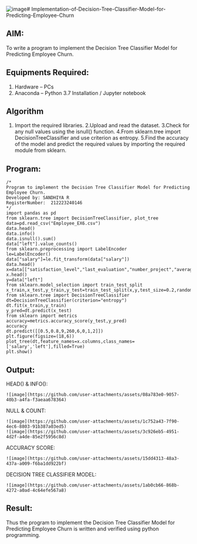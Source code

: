 ![image](https://github.com/user-attachments/assets/fba9b3ce-daee-4bf5-95bc-3b60041141c4)# Implementation-of-Decision-Tree-Classifier-Model-for-Predicting-Employee-Churn

## AIM:
To write a program to implement the Decision Tree Classifier Model for Predicting Employee Churn.

## Equipments Required:
1. Hardware – PCs
2. Anaconda – Python 3.7 Installation / Jupyter notebook

## Algorithm
1. Import the required libraries.
2.Upload and read the dataset.
3.Check for any null values using the isnull() function.
4.From sklearn.tree import DecisionTreeClassifier and use criterion as entropy.
5.Find the accuracy of the model and predict the required values by importing the required module from sklearn.

## Program:
```
/*
Program to implement the Decision Tree Classifier Model for Predicting Employee Churn.
Developed by: SANDHIYA R
RegisterNumber:  212223240146
*/
import pandas as pd
from sklearn.tree import DecisionTreeClassifier, plot_tree
data=pd.read_csv("Employee_EX6.csv")
data.head()
data.info()
data.isnull().sum()
data["left"].value_counts()
from sklearn.preprocessing import LabelEncoder
le=LabelEncoder()
data["salary"]=le.fit_transform(data["salary"])
data.head()
x=data[["satisfaction_level","last_evaluation","number_project","average_montly_hours","time_spend_company","Work_accident","promotion_last_5years","salary"]]
x.head()
y=data["left"]
from sklearn.model_selection import train_test_split
x_train,x_test,y_train,y_test=train_test_split(x,y,test_size=0.2,random_state=100)
from sklearn.tree import DecisionTreeClassifier
dt=DecisionTreeClassifier(criterion="entropy")
dt.fit(x_train,y_train)
y_pred=dt.predict(x_test)
from sklearn import metrics
accuracy=metrics.accuracy_score(y_test,y_pred)
accuracy
dt.predict([[0.5,0.8,9,260,6,0,1,2]])
plt.figure(figsize=(18,6))
plot_tree(dt,feature_names=x.columns,class_names=['salary','left'],filled=True)
plt.show()
```

## Output:
HEAD() & INFO():
```
![image](https://github.com/user-attachments/assets/08a783e0-9057-40b3-a4fa-f3aeaa678364)
```

NULL & COUNT:
```
![image](https://github.com/user-attachments/assets/1c752a43-7f90-4ec6-8803-91b387a03ed5)
![image](https://github.com/user-attachments/assets/3c926eb5-4951-4d2f-a4de-85e2f5956c8d)
```

ACCURACY SCORE:
```
![image](https://github.com/user-attachments/assets/15dd4313-48a3-437a-a009-f6ba1dd922bf)
```


DECISION TREE CLASSIFIER MODEL:
```
![image](https://github.com/user-attachments/assets/1ab0cb66-868b-4272-a0ad-4c64efe567a8)
```

## Result:
Thus the program to implement the  Decision Tree Classifier Model for Predicting Employee Churn is written and verified using python programming.
